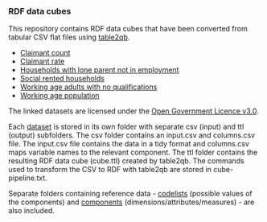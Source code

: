 ### RDF data cubes

This repository contains RDF data cubes that have been converted from tabular CSV flat files using [table2qb](https://github.com/Swirrl/table2qb).

- [Claimant count](http://gmdatastore.org.uk/data/claimant-count)
- [Claimant rate](http://gmdatastore.org.uk/data/claimant-rate)
- [Households with lone parent not in employment](http://gmdatastore.org.uk/data/households-with-lone-parent-not-in-employment)
- [Social rented households](http://gmdatastore.org.uk/data/social-rented-households)
- [Working age adults with no qualifications](http://gmdatastore.org.uk/data/working-age-adults-with-no-qualifications)
- [Working age population](http://gmdatastore.org.uk/data/working-age-adults-with-no-qualifications)

The linked datasets are licensed under the [Open Government Licence v3.0](http://www.nationalarchives.gov.uk/doc/open-government-licence/version/3/).

Each [dataset](RDF/datasets) is stored in its own folder with separate csv (input) and ttl (output) subfolders. The csv folder contains an input.csv and columns.csv file. The input.csv file contains the data in a tidy format and columns.csv maps variable names to the relevant component. The ttl folder contains the resulting RDF data cube (cube.ttl) created by table2qb. The commands used to transform the CSV to RDF with table2qb are stored in cube-pipeline.txt.

Separate folders containing reference data - [codelists](RDF/codelists) (possible values of the components) and [components](RDF/components) (dimensions/attributes/measures) - are also included.
